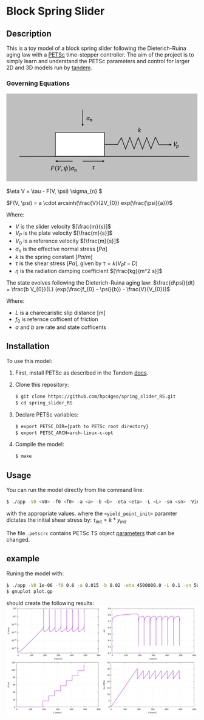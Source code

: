 # Block Spring Slider

## Description


This is a toy model of a block spring slider following the Dieterich-Ruina aging law with a [PETSc](https://petsc.org/release/) time-stepper controller.
The aim of the project is to simply learn and understand the PETSc parameters and control for larger 2D and 3D models run by [tandem](https://github.com/TEAR-ERC/tandem?tab=readme-ov-file).



### Governing Equations
![image](./Picture1.png)

$\eta V = \tau - F(V, \psi) \sigma_{n}  $

$F(V, \psi) = a \cdot arcsinh(\frac{V}{2V_{0}} exp(\frac{\psi}{a}))$

Where:
- $V$ is the slider velocity $[\frac{m}{s}]$
- $V_{P}$ is the plate velocity $[\frac{m}{s}]$
- $V_0$ is a reference velocity $[\frac{m}{s}]$
- $\sigma_{n}$ is the effective normal stress $[Pa]$
- $k$ is the spring constant $[Pa/m]$
- $\tau$ is the shear stress $[Pa]$, given by $\tau = k (V_{P} t - D)$
- $\eta$ is the radiation damping coefficient $[\frac{kg}{m^2  s}]$

The state evolves following the Dieterich-Ruina aging law:
$\frac{d\psi}{dt} = \frac{b V_{0}}{L} (exp(\frac{f_{0} - \psi}{b}) - \frac{V}{V_{0}})$

Where:
- $L$ is a charecaristic slip distance $[m]$
- $f_0$ is refernce cofficent of friction
- $a$ and $b$ are rate and state cofficents



## Installation

To use this model:

1. First, install PETSc as described in the Tandem [docs](https://tandem.readthedocs.io/en/latest/getting-started/installation.html).
2. Clone this repository:
   ```bash
   $ git clone https://github.com/hpc4geo/spring_slider_RS.git
   $ cd spring_slider_RS
   ```
3. Declare PETSc variables:
   ```bash
   $ export PETSC_DIR={path to PETSc root directory}
   $ export PETSC_ARCH=arch-linux-c-opt
   ```

4. Compile the model:
   ```bash
   $ make
   ```



## Usage

You can run the model directly from the command line:
```bash
$ ./app -V0 <V0> -f0 <f0> -a <a> -b <b> -eta <eta> -L <L> -sn <sn> -Vinit <Vinit> -Vp <Vp> -k <k> -yield_point_init <yield_point_init> -final_time <final_time> -output <output.txt>
```
with the appropriate values.
where the `<yield_point_init>` paramter dictates the initial shear stress by:
$\tau_{init} = k * y_{init}$

The file `.petscrc` contains PETSc TS object [parameters](https://petsc.org/release/manualpages/TS/TSSetFromOptions/) that can be changed. 

## example
Runing the model with:
```bash
$ ./app -V0 1e-06 -f0 0.6 -a 0.015 -b 0.02 -eta 4500000.0 -L 0.1 -sn 50000000.0 -Vinit 1e-09 -Vp 1e-08 -k 500000 -yield_point_init 10 -output out.txt -final_time 15768000000.0
$ gnuplot plot.gp
```
should create the following results:
![image](./plot.png)
